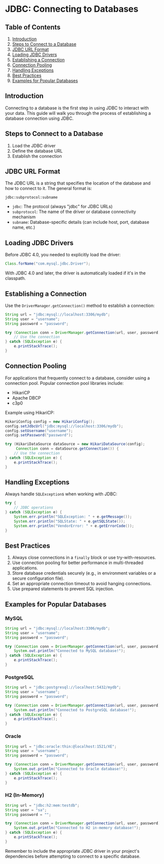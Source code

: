 # JDBC: Connecting to Databases

## Table of Contents
1. [Introduction](#introduction)
2. [Steps to Connect to a Database](#steps-to-connect-to-a-database)
3. [JDBC URL Format](#jdbc-url-format)
4. [Loading JDBC Drivers](#loading-jdbc-drivers)
5. [Establishing a Connection](#establishing-a-connection)
6. [Connection Pooling](#connection-pooling)
7. [Handling Exceptions](#handling-exceptions)
8. [Best Practices](#best-practices)
9. [Examples for Popular Databases](#examples-for-popular-databases)

## Introduction

Connecting to a database is the first step in using JDBC to interact with your data. This guide will walk you through the process of establishing a database connection using JDBC.

## Steps to Connect to a Database

1. Load the JDBC driver
2. Define the database URL
3. Establish the connection

## JDBC URL Format

The JDBC URL is a string that specifies the location of the database and how to connect to it. The general format is:

```
jdbc:subprotocol:subname
```

- `jdbc`: The protocol (always "jdbc" for JDBC URLs)
- `subprotocol`: The name of the driver or database connectivity mechanism
- `subname`: Database-specific details (can include host, port, database name, etc.)

## Loading JDBC Drivers

Before JDBC 4.0, you needed to explicitly load the driver:

```java
Class.forName("com.mysql.jdbc.Driver");
```

With JDBC 4.0 and later, the driver is automatically loaded if it's in the classpath.

## Establishing a Connection

Use the `DriverManager.getConnection()` method to establish a connection:

```java
String url = "jdbc:mysql://localhost:3306/mydb";
String user = "username";
String password = "password";

try (Connection conn = DriverManager.getConnection(url, user, password)) {
    // Use the connection
} catch (SQLException e) {
    e.printStackTrace();
}
```

## Connection Pooling

For applications that frequently connect to a database, consider using a connection pool. Popular connection pool libraries include:

- HikariCP
- Apache DBCP
- c3p0

Example using HikariCP:

```java
HikariConfig config = new HikariConfig();
config.setJdbcUrl("jdbc:mysql://localhost:3306/mydb");
config.setUsername("username");
config.setPassword("password");

try (HikariDataSource dataSource = new HikariDataSource(config);
     Connection conn = dataSource.getConnection()) {
    // Use the connection
} catch (SQLException e) {
    e.printStackTrace();
}
```

## Handling Exceptions

Always handle `SQLException`s when working with JDBC:

```java
try {
    // JDBC operations
} catch (SQLException e) {
    System.err.println("SQLException: " + e.getMessage());
    System.err.println("SQLState: " + e.getSQLState());
    System.err.println("VendorError: " + e.getErrorCode());
}
```

## Best Practices

1. Always close connections in a `finally` block or use try-with-resources.
2. Use connection pooling for better performance in multi-threaded applications.
3. Store database credentials securely (e.g., in environment variables or a secure configuration file).
4. Set an appropriate connection timeout to avoid hanging connections.
5. Use prepared statements to prevent SQL injection.

## Examples for Popular Databases

### MySQL

```java
String url = "jdbc:mysql://localhost:3306/mydb";
String user = "username";
String password = "password";

try (Connection conn = DriverManager.getConnection(url, user, password)) {
    System.out.println("Connected to MySQL database!");
} catch (SQLException e) {
    e.printStackTrace();
}
```

### PostgreSQL

```java
String url = "jdbc:postgresql://localhost:5432/mydb";
String user = "username";
String password = "password";

try (Connection conn = DriverManager.getConnection(url, user, password)) {
    System.out.println("Connected to PostgreSQL database!");
} catch (SQLException e) {
    e.printStackTrace();
}
```

### Oracle

```java
String url = "jdbc:oracle:thin:@localhost:1521/XE";
String user = "username";
String password = "password";

try (Connection conn = DriverManager.getConnection(url, user, password)) {
    System.out.println("Connected to Oracle database!");
} catch (SQLException e) {
    e.printStackTrace();
}
```

### H2 (In-Memory)

```java
String url = "jdbc:h2:mem:testdb";
String user = "sa";
String password = "";

try (Connection conn = DriverManager.getConnection(url, user, password)) {
    System.out.println("Connected to H2 in-memory database!");
} catch (SQLException e) {
    e.printStackTrace();
}
```

Remember to include the appropriate JDBC driver in your project's dependencies before attempting to connect to a specific database.
